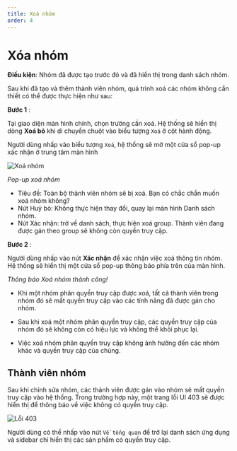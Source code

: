 ```yaml
---
title: Xoá nhóm
order: 4
---
```


# Xóa nhóm

**Điều kiện**: Nhóm đã được tạo trước đó và đã hiển thị trong danh sách nhóm.

Sau khi đã tạo và thêm thành viên nhóm, quá trình xoá các nhóm không cần thiết có thể được thực hiện như sau:

**Bước 1** :

Tại giao diện màn hình chính, chọn trường cần xoá. Hệ thống sẽ hiển thị dòng **Xoá bỏ** khi di chuyển chuột vào biểu tượng `Xoá` ở cột hành động.

Người dùng nhấp vào biểu tượng `Xoá`, hệ thống sẽ mở một cửa sổ pop-up xác nhận ở trung tâm màn hình

![Xoá nhóm](/docs/images/streaming-platform/app-management/03-group/pop-up/delete.png)

_Pop-up xoá nhóm_

- Tiêu đề: Toàn bộ thành viên nhóm sẽ bị xoá. Bạn có chắc chắn muốn xoá nhóm không?
- Nút Huỷ bỏ: Không thực hiện thay đổi, quay lại màn hình Danh sách nhóm.
- Nút Xác nhận: trở về danh sách, thực hiện xoá group. Thành viên đang được gán theo group sẽ không còn quyền truy cập.

**Bước 2** :

Người dùng nhấp vào nút **Xác nhận** để xác nhận việc xoá thông tin nhóm. Hệ thống sẽ hiển thị một cửa sổ pop-up thông báo phía trên của màn hình.

 <!-- ![]() -->

_Thông báo Xoá nhóm thành công!_

- Khi một nhóm phân quyền truy cập được xoá, tất cả thành viên trong nhóm đó sẽ mất quyền truy cập vào các tính năng đã được gán cho nhóm.

- Sau khi xoá một nhóm phân quyền truy cập, các quyền truy cập của nhóm đó sẽ không còn có hiệu lực và không thể khôi phục lại.

- Việc xoá nhóm phân quyền truy cập không ảnh hưởng đến các nhóm khác và quyền truy cập của chúng.

## Thành viên nhóm

Sau khi chỉnh sửa nhóm, các thành viên được gán vào nhóm sẽ mất quyền truy cập vào hệ thống. Trong trường hợp này, một trang lỗi UI 403 sẽ được hiển thị để thông báo về việc không có quyền truy cập.

![Lỗi 403](/docs/images/streaming-platform/app-management/03-group/error-403.png)

Người dùng có thể nhấp vào nút `Về tổng quan` để trở lại danh sách ứng dụng và sidebar chỉ hiển thị các sản phẩm có quyền truy cập.
